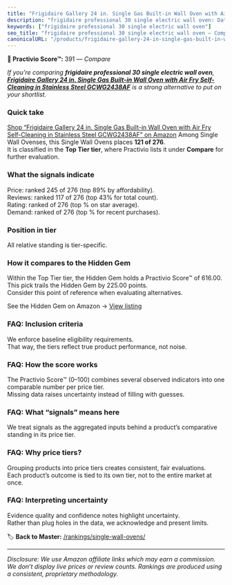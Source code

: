 ```yaml
---
title: "Frigidaire Gallery 24 in. Single Gas Built-in Wall Oven with Air Fry Self-Cleaning in Stainless Steel GCWG2438AF"
description: "frigidaire professional 30 single electric wall oven: Data-driven ranking using the Practivio Score™. Positioned by quality, value, demand, findability, moment…"
keywords: ["frigidaire professional 30 single electric wall oven"]
seo_title: "frigidaire professional 30 single electric wall oven — Compare (2025)"
canonicalURL: "/products/frigidaire-gallery-24-in-single-gas-built-in-wall-oven-with-air-fry-self-cleaning-in-stainless-steel-gcwg2438af-B0CNL9THCW/"
---
```


**🛒 Practivio Score™:** 391 — _Compare_


*If you're comparing **frigidaire professional 30 single electric wall oven**, **[Frigidaire Gallery 24 in. Single Gas Built-in Wall Oven with Air Fry Self-Cleaning in Stainless Steel GCWG2438AF](https://www.amazon.com/dp/B0CNL9THCW?tag=practivio-20)** is a strong alternative to put on your shortlist.*
### Quick take
[Shop “Frigidaire Gallery 24 in. Single Gas Built-in Wall Oven with Air Fry Self-Cleaning in Stainless Steel GCWG2438AF” on Amazon](https://www.amazon.com/dp/B0CNL9THCW?tag=practivio-20)
Among Single Wall Ovenses, this Single Wall Ovens places **121 of 276**.  
It is classified in the **Top Tier tier**, where Practivio lists it under **Compare** for further evaluation.

### What the signals indicate
Price: ranked 245 of 276 (top 89% by affordability).  
Reviews: ranked 117 of 276 (top 43% for total count).  
Rating: ranked  of 276 (top % on star average).  
Demand: ranked  of 276 (top % for recent purchases).

### Position in tier
All relative standing is tier-specific.

### How it compares to the Hidden Gem
Within the Top Tier tier, the Hidden Gem holds a Practivio Score™ of 616.00.  
This pick trails the Hidden Gem by 225.00 points.  
Consider this point of reference when evaluating alternatives.  

See the Hidden Gem on Amazon → [View listing](https://www.amazon.com/dp/B00N45FU58?tag=practivio-20)

### FAQ: Inclusion criteria
We enforce baseline eligibility requirements.  
That way, the tiers reflect true product performance, not noise.

### FAQ: How the score works
The Practivio Score™ (0–100) combines several observed indicators into one comparable number per price tier.  
Missing data raises uncertainty instead of filling with guesses.

### FAQ: What “signals” means here
We treat signals as the aggregated inputs behind a product’s comparative standing in its price tier.

### FAQ: Why price tiers?
Grouping products into price tiers creates consistent, fair evaluations.  
Each product’s outcome is tied to its own tier, not to the entire market at once.

### FAQ: Interpreting uncertainty
Evidence quality and confidence notes highlight uncertainty.  
Rather than plug holes in the data, we acknowledge and present limits.

<!-- Missing template for Compare/CompareWithinPriceClass -->


🏷️ **Back to Master:** [/rankings/single-wall-ovens/](/rankings/single-wall-ovens/)

---
_Disclosure: We use Amazon affiliate links which may earn a commission. We don’t display live prices or review counts. Rankings are produced using a consistent, proprietary methodology._
